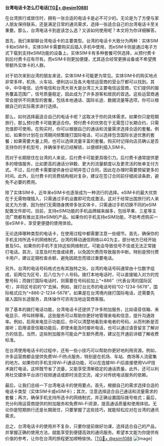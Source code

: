 **台湾电话卡怎么打电话[[TG💪+ @esim1088](https://t.me/s/esim1088)]**

在台湾旅行或居住时，拥有一张合适的电话卡是必不可少的。无论是为了方便与家人朋友保持联系，还是满足日常的通讯需求，选择一张适合自己的台湾电话卡至关重要。那么，台湾电话卡到底该怎么选？又该如何使用呢？本文将为你详细解答。

首先，我们来聊聊台湾电话卡的主要类型。台湾的电话卡大致分为两种：实体SIM卡和eSIM卡。实体SIM卡需要购买后插入手机中使用，而eSIM卡则是通过电子方式下载到支持eSIM功能的设备上。实体SIM卡有多种套餐可供选择，从预付费卡到后付费卡应有尽有。而eSIM卡则更加便捷，尤其适合经常更换设备或不希望携带额外实体卡的人群。

对于初次来到台湾的朋友来说，实体SIM卡可能更为常见。实体SIM卡的购买地点非常多样，机场、火车站、便利店以及各大电信运营商的营业厅都可以找到。其中，中华电信、远传电信和台湾大哥大是台湾三大主要电信运营商，它们提供的服务覆盖范围广，信号质量稳定，因此成为了许多游客和居民的首选。这些运营商通常会提供不同类型的套餐，包括本地通话、国际长途、数据流量等选项，你可以根据自己的实际需求进行选择。

那么，如何选择最适合自己的电话卡呢？这取决于你的具体需求。如果你只是短期旅行，那么预付费卡可能更适合你。预付费卡的优势在于无需签订长期合约，只需充值即可使用。在购买时，你可以根据自己的通话和流量需求选择合适的套餐。例如，如果你计划在台湾期间频繁拨打国际电话，可以选择包含国际长途优惠的套餐；如果需要大量上网，也可以选择流量丰富的套餐。购买时记得向店员确认是否支持你的手机型号，并确保手机已经解锁，以便顺利插入SIM卡。

而对于长期居住在台湾的人来说，后付费卡可能更具吸引力。后付费卡通常提供更多的增值服务，比如更高的通话分钟数、更大的流量额度以及更灵活的账单支付方式。不过，后付费卡需要提供身份证明并签订合同，因此在办理时需要预留更多的时间。此外，后付费卡的资费结构相对复杂，建议在签订合同前仔细阅读条款，避免不必要的费用。

除了实体SIM卡，近年来eSIM卡也逐渐成为一种流行的选择。eSIM卡的最大优势在于无需物理插入，只需通过手机设置即可完成激活。这对于经常出国旅行的人来说尤为方便，因为他们无需随身携带多张实体卡，只需通过手机切换不同的eSIM配置文件即可。目前，支持eSIM功能的手机品牌越来越多，包括苹果、三星等主流厂商都有推出支持eSIM的产品。如果你的手机支持eSIM功能，不妨考虑购买一张eSIM卡，享受更便捷的使用体验。

无论选择哪种类型的电话卡，在使用过程中都需要注意一些细节。首先，确保你的手机支持所选卡的网络制式。台湾的移动通信网络以4G为主，部分地方已经开始普及5G。如果你的手机不支持这些网络制式，可能会导致信号不佳或无法正常拨打电话。其次，注意及时充值或续费，以免因欠费而导致服务中断。特别是预付费卡用户，建议定期检查余额，避免因疏忽而错过重要电话。

另外，台湾的电话号码格式也有其独特之处。台湾的电话号码通常由十位数字组成，前两位为区号，后八位为个人号码。拨打本地电话时，可以直接输入对方的完整号码；而拨打国际电话时，则需要在号码前加上“+886”（代表台湾的国际区号），并将区号前的“0”去掉。例如，拨打台北市的电话号码“02-1234-5678”，国际格式应为“+886-2-1234-5678”。如果是在台湾境内拨打国际电话，还需要先接入国际长途服务，具体操作可咨询当地运营商客服。

除了基本的拨打电话功能，台湾电话卡还提供了许多附加服务，比如语音信箱、来电显示、呼叫转移等。这些服务可以帮助你更好地管理来电和信息，提升沟通效率。例如，启用来电显示功能后，你可以清楚地看到来电者的号码，从而判断是否接听；启用语音信箱功能后，即使未能及时接听电话，也可以通过语音留言了解对方的信息。当然，这些附加服务可能会产生额外费用，建议在开通前详细了解收费标准。

在台湾使用电话卡的过程中，还有一些小技巧可以帮助你更好地利用资源。例如，许多运营商都会提供免费Wi-Fi热点服务，特别是在机场、车站、商场等人流密集的地方。如果你的手机支持Wi-Fi通话功能，可以在连接Wi-Fi后直接使用VoIP技术拨打电话，这样既节省了流量，又能享受清晰稳定的通话质量。此外，还可以利用社交媒体平台进行视频通话或即时消息交流，减少对传统电话服务的依赖。

最后，让我们总结一下台湾电话卡的使用要点。首先，根据自己的需求选择合适的电话卡类型（实体SIM卡或eSIM卡）；其次，注意选择适合自己通话和流量需求的套餐；再次，确保手机支持所选卡的网络制式，并正确设置国际拨号格式；最后，充分利用运营商提供的附加服务和免费Wi-Fi资源，提高通话质量和使用体验。无论你是短期旅行还是长期居住，只要掌握了这些技巧，就能轻松应对在台湾的通讯需求。

总之，台湾电话卡的使用并不复杂，只要你提前做好功课，选择适合自己的产品，并掌握正确的使用方法，就能享受到便捷高效的通讯服务。希望本文能为你提供有价值的参考，让你在台湾的旅程更加顺畅愉快。[[TG💪+ @esim1088](https://t.me/s/esim1088) ![Image](https://i.postimg.cc/4NQfJmqS/Snipaste-2025-05-13-00-14-12.png)]